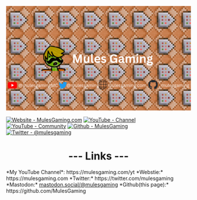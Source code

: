 <img src="/My Youtube Banner.png">

[![Website - MulesGaming.com](https://img.shields.io/badge/Website-MulesGaming.com-2ea44f)](https://www.mulesgaming.com)
[![YouTube - Channel](https://img.shields.io/badge/YouTube-Channel-CC0000?logo=youtube)](https://www.mulesgaming.com/yt)
[![YouTube - Community](https://img.shields.io/badge/YouTube-Community-CC0000?logo=youtube)](https://www.mulesgaming.com/community)
[![Github - MulesGaming](https://img.shields.io/badge/Github-MulesGaming-383734?logo=github)](https://github.com/MulesGaming)
[![Twitter - @mulesgaming](https://img.shields.io/badge/Twitter-%40mulesgaming-yellow?logo=twitter)](https://twitter.com/mulesgaming)

<style>h1{text-align: center;}</style>
<h1> --- Links --- </h1> 
*My YouTube Channel*: https://mulesgaming.com/yt  
*Webstie:* https://mulesgaming.com  
*Twitter:* https://twitter.com/mulesgaming   
*Mastodon:* <a rel="me" href="https://mastodon.social/@mulesgaming">mastodon.social/@mulesgaming</a>  
*Github(this page):* https://github.com/MulesGaming  

<!---
MulesGaming/MulesGaming is a unique repository because its `README.md` (this file) appears on your GitHub profile.
--->
